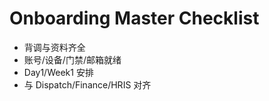 # Onboarding Master Checklist

- 背调与资料齐全
- 账号/设备/门禁/邮箱就绪
- Day1/Week1 安排
- 与 Dispatch/Finance/HRIS 对齐
